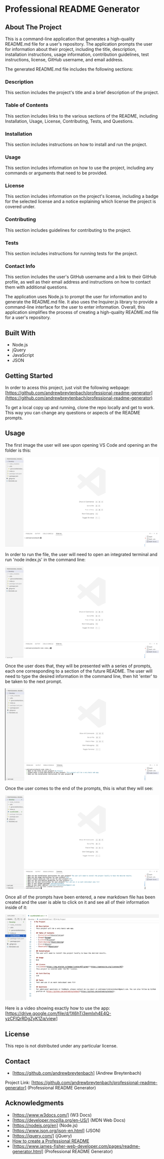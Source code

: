 # Professional README Generator 

## About The Project

This is a command-line application that generates a high-quality README.md file for a user's repository. The application prompts the user for information about their project, including the title, description, installation instructions, usage information, contribution guidelines, test instructions, license, GitHub username, and email address.

The generated README.md file includes the following sections:

### Description
This section includes the project's title and a brief description of the project.

### Table of Contents
This section includes links to the various sections of the README, including Installation, Usage, License, Contributing, Tests, and Questions.

### Installation
This section includes instructions on how to install and run the project.

### Usage
This section includes information on how to use the project, including any commands or arguments that need to be provided.

### License
This section includes information on the project's license, including a badge for the selected license and a notice explaining which license the project is covered under.

### Contributing
This section includes guidelines for contributing to the project.

### Tests
This section includes instructions for running tests for the project.

### Contact Info
This section includes the user's GitHub username and a link to their GitHub profile, as well as their email address and instructions on how to contact them with additional questions.

The application uses Node.js to prompt the user for information and to generate the README.md file. It also uses the Inquirer.js library to provide a command-line interface for the user to enter information. Overall, this application simplifies the process of creating a high-quality README.md file for a user's repository.

## Built With

* Node.js
* jQuery
* JavaScript
* JSON


## Getting Started

In order to acess this project, just visit the following webpage: [https://github.com/andrewbreytenbach/professional-readme-generator](https://github.com/andrewbreytenbach/professional-readme-generator)

To get a local copy up and running, clone the repo locally and get to work. This way you can change any questions or aspects of the README prompts. 

## Usage

The first image the user will see upon opening VS Code and opening an the folder is this:

![Start Page](/images/StartPage.png "Start Page")

In order to run the file, the user will need to open an integrated terminal and run 'node index.js' in the command line: 

![Terminal](/images/terminal.png "Terminal")

Once the user does that, they will be presented with a series of prompts, each one corresponding to a section of the future README. The user will need to type the desired information in the command line, then hit 'enter' to be taken to the next prompt.

![Prompts](/images/prompts.png "Prompts")

Once the user comes to the end of the prompts, this is what they will see:

![End Prompts](/images/EndPrompts.png "End Prompts")

Once all of the prompts have been entered, a new markdown file has been created and the user is able to click on it and see all of their information inside of it:

![New README](/images/newREADME.png "New README")

Here is a video showing exactly how to use the app: [https://drive.google.com/file/d/1X6hTi3emIxh4E4Q-yzCFIQrRDgZyK1Zq/view]



## License

This repo is not distributed under any particular license. 

## Contact

* [https://github.com/andrewbreytenbach] (Andrew Breytenbach) 

Project Link: [https://github.com/andrewbreytenbach/professional-readme-generator] (Professional README Generator)

## Acknowledgments

* [https://www.w3docs.com/] (W3 Docs)
* [https://developer.mozilla.org/en-US/] (MDN Web Docs)
* [https://nodejs.org/en] (Node.js)
* [https://www.json.org/json-en.html] (JSON)
* [https://jquery.com/] (jQuery)
* [How to create a Professional README](https://coding-boot-camp.github.io/full-stack/github/professional-readme-guide)
* [https://www.james-fisher-web-developer.com/pages/readme-generator.html] (Professional README Generator)

